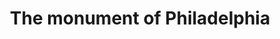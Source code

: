 ---
pid: ch134
title: The monument of Philadelphia
location_transcription: 30th Street
coordinates: "[-75.182021643256, 39.955740811937]"
zipcode: '19119'
gen_neighborhood: Northwest Philadelphia
neighborhood: Mount Airy
outside_phl: 
age: '16'
age_range: 13-19
instagram: 
image_file_name: ch_134.jpg
proposal_transcription: A monument in Philadelphia.
topic: 
topic_summary: '0'
type: Obelisk
keywords_other: 
credit: Kittitat S.
image_labels: 
twitter: 
facebook: 
permalink: "/monuments/ch134/"
layout: item-page
---